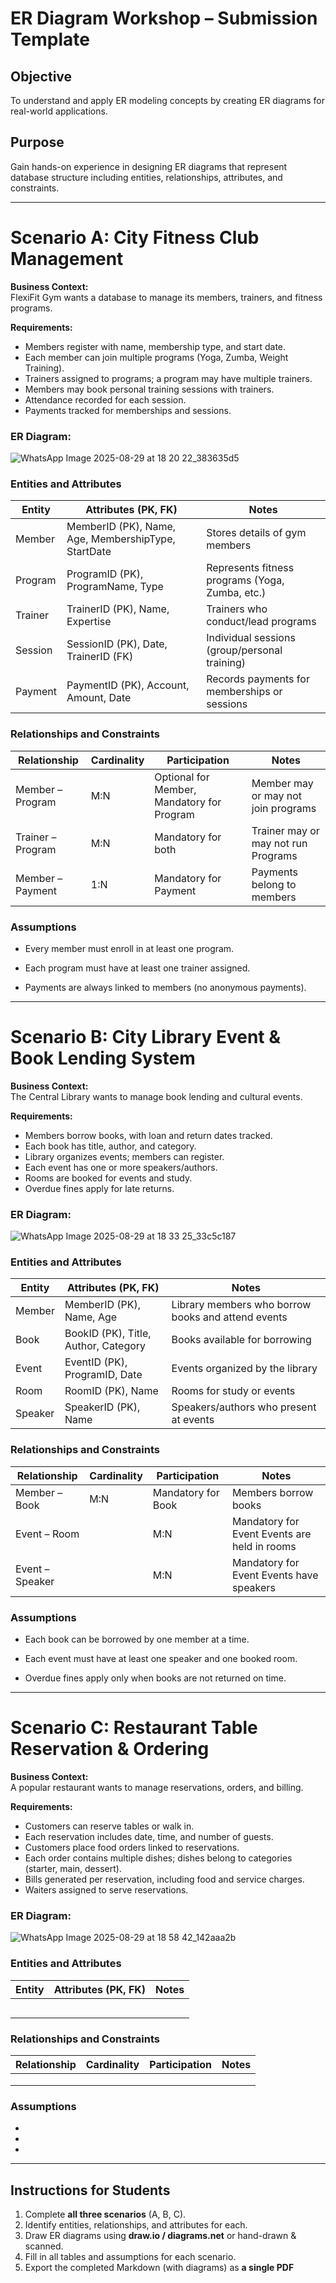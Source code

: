 # ER Diagram Workshop – Submission Template

## Objective
To understand and apply ER modeling concepts by creating ER diagrams for real-world applications.

## Purpose
Gain hands-on experience in designing ER diagrams that represent database structure including entities, relationships, attributes, and constraints.

---

# Scenario A: City Fitness Club Management

**Business Context:**  
FlexiFit Gym wants a database to manage its members, trainers, and fitness programs.

**Requirements:**  
- Members register with name, membership type, and start date.  
- Each member can join multiple programs (Yoga, Zumba, Weight Training).  
- Trainers assigned to programs; a program may have multiple trainers.  
- Members may book personal training sessions with trainers.  
- Attendance recorded for each session.  
- Payments tracked for memberships and sessions.

### ER Diagram:
![WhatsApp Image 2025-08-29 at 18 20 22_383635d5](https://github.com/user-attachments/assets/b7f4f3bc-9dd5-486d-8de8-7015816f1f7c)


### Entities and Attributes

| Entity | Attributes (PK, FK) | Notes |
|--------|--------------------|-------|
| Member       |  MemberID (PK), Name, Age, MembershipType, StartDate                  |   Stores details of gym members    |
| Program       |  ProgramID (PK), ProgramName, Type                  |Represents fitness programs (Yoga, Zumba, etc.)       |
| Trainer       |  TrainerID (PK), Name, Expertise                  |  Trainers who conduct/lead programs     |
| Session       |   SessionID (PK), Date, TrainerID (FK)                 | Individual sessions (group/personal training)      |
| Payment       |  PaymentID (PK), Account, Amount, Date                  |  Records payments for memberships or sessions     |

### Relationships and Constraints

| Relationship | Cardinality | Participation | Notes |
|--------------|------------|---------------|-------|
| Member – Program             |   M:N         | Optional for Member, Mandatory for Program        | Member may or may not join programs      |
|  Trainer – Program       |   M:N          |  Mandatory for both             | Trainer may or may not run Programs      |
|  Member – Payment            |   1:N        |  Mandatory for Payment             |Payments belong to members |

### Assumptions
- Every member must enroll in at least one program.

- Each program must have at least one trainer assigned.

- Payments are always linked to members (no anonymous payments).
 

---

# Scenario B: City Library Event & Book Lending System

**Business Context:**  
The Central Library wants to manage book lending and cultural events.

**Requirements:**  
- Members borrow books, with loan and return dates tracked.  
- Each book has title, author, and category.  
- Library organizes events; members can register.  
- Each event has one or more speakers/authors.  
- Rooms are booked for events and study.  
- Overdue fines apply for late returns.

### ER Diagram:
![WhatsApp Image 2025-08-29 at 18 33 25_33c5c187](https://github.com/user-attachments/assets/ac1c7a20-2107-4d05-8bf9-432117f68a11)


### Entities and Attributes

| Entity | Attributes (PK, FK) | Notes |
|--------|--------------------|-------|
| Member       |  MemberID (PK), Name, Age                  |  Library members who borrow books and attend events     |
| Book       |  BookID (PK), Title, Author, Category                  | Books available for borrowing      |
| Event       |  EventID (PK), ProgramID, Date                  | Events organized by the library      |
|  Room      |    RoomID (PK), Name                | Rooms for study or events      |
|  Speaker      | SpeakerID (PK), Name                   | Speakers/authors who present at events      |

### Relationships and Constraints

| Relationship | Cardinality | Participation | Notes |
|--------------|------------|---------------|-------|
|  Member – Book            |  M:N          |   Mandatory for Book            | Members borrow books      |
|  Event – Room            |            |   M:N            | Mandatory for Event      Events are held in rooms|
|   Event – Speaker           |            |   M:N            |Mandatory for Event     Events have speakers  |

### Assumptions
- Each book can be borrowed by one member at a time.

- Each event must have at least one speaker and one booked room.

- Overdue fines apply only when books are not returned on time.
  
---

# Scenario C: Restaurant Table Reservation & Ordering

**Business Context:**  
A popular restaurant wants to manage reservations, orders, and billing.

**Requirements:**  
- Customers can reserve tables or walk in.  
- Each reservation includes date, time, and number of guests.  
- Customers place food orders linked to reservations.  
- Each order contains multiple dishes; dishes belong to categories (starter, main, dessert).  
- Bills generated per reservation, including food and service charges.  
- Waiters assigned to serve reservations.

### ER Diagram:
![WhatsApp Image 2025-08-29 at 18 58 42_142aaa2b](https://github.com/user-attachments/assets/b50728b0-2dff-46fa-8293-4f6d09d4f34e)


### Entities and Attributes

| Entity | Attributes (PK, FK) | Notes |
|--------|--------------------|-------|
|        |                    |       |
|        |                    |       |
|        |                    |       |
|        |                    |       |
|        |                    |       |

### Relationships and Constraints

| Relationship | Cardinality | Participation | Notes |
|--------------|------------|---------------|-------|
|              |            |               |       |
|              |            |               |       |
|              |            |               |       |

### Assumptions
- 
- 
- 

---

## Instructions for Students

1. Complete **all three scenarios** (A, B, C).  
2. Identify entities, relationships, and attributes for each.  
3. Draw ER diagrams using **draw.io / diagrams.net** or hand-drawn & scanned.  
4. Fill in all tables and assumptions for each scenario.  
5. Export the completed Markdown (with diagrams) as **a single PDF**
